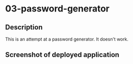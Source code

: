 # 03-password-generator

## Description

This is an attempt at a password generator. It doesn't work. 

## Screenshot of deployed application

